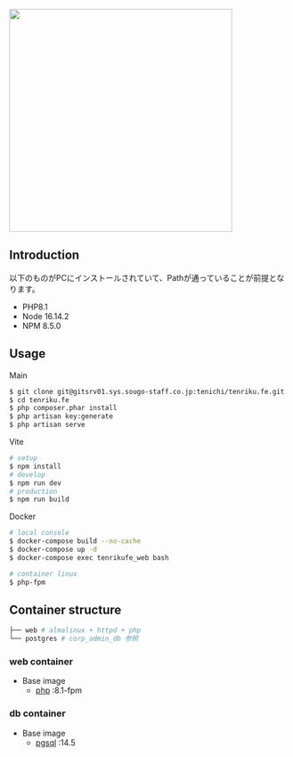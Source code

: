 <p align="left"><a href="https://ten.1049.cc" target="_blank"><img src="https://www.1049.cc/wp-content/uploads/svg_tenriku_logo.svg" width="400"></a></p>

## Introduction
以下のものがPCにインストールされていて、Pathが通っていることが前提となります。
- PHP8.1
- Node 16.14.2
- NPM 8.5.0

## Usage

Main
```bash
$ git clone git@gitsrv01.sys.sougo-staff.co.jp:tenichi/tenriku.fe.git
$ cd tenriku.fe
$ php composer.phar install
$ php artisan key:generate
$ php artisan serve
```

Vite
```bash
# setup
$ npm install
# develop
$ npm run dev
# production
$ npm run build
```

Docker

```bash
# local console
$ docker-compose build --no-cache
$ docker-compose up -d
$ docker-compose exec tenrikufe_web bash

# container linux
$ php-fpm
```

## Container structure

```bash
├── web # almalinux + httpd + php
└── postgres # corp_admin_db 参照
```

### web container

- Base image
    - [php](https://hub.docker.com/_/php) :8.1-fpm

### db container

- Base image
    - [pgsql](https://hub.docker.com/_/postgres) :14.5

